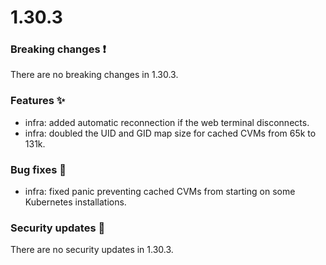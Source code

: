 # 1.30.3

### Breaking changes ❗

There are no breaking changes in 1.30.3.

### Features ✨

- infra: added automatic reconnection if the web terminal disconnects.
- infra: doubled the UID and GID map size for cached CVMs from 65k to 131k.

### Bug fixes 🐛

- infra: fixed panic preventing cached CVMs from starting on some Kubernetes installations.

### Security updates 🔐

There are no security updates in 1.30.3.
